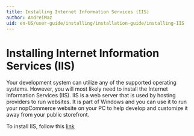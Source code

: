 ```yaml
---
title: Installing Internet Information Services (IIS)
author: AndreiMaz
uid: en-US/user-guide/installing/installation-guide/installing-IIS
---
```

# Installing Internet Information Services (IIS)

Your development system can utilize any of the supported operating systems. However, you will most likely need to install the Internet Information Services (IIS). IIS is a web server that is used by hosting providers to run websites. It is part of Windows and you can use it to run your nopCommerce website on your PC to help develop and customize it away from your public storefront.

To install IIS, follow this [link](https://www.microsoft.com/en-us/download/details.aspx?id=48264)
